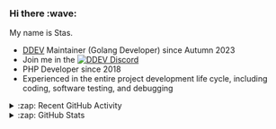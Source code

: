 <h3>Hi there :wave:</h3>

My name is Stas.

- [DDEV](https://github.com/ddev/ddev) Maintainer (Golang Developer) since Autumn 2023
- Join me in the [![DDEV Discord](https://img.shields.io/discord/664580571770388500?logo=discord&logoColor=%23fff&label=DDEV%20Discord&link=https%3A%2F%2Fddev.com%2Fs%2Fdiscord)](https://ddev.com/s/discord)
- PHP Developer since 2018
- Experienced in the entire project development life cycle, including coding, software testing, and debugging

<details>
  <summary>:zap: Recent GitHub Activity</summary>

<!--RECENT_ACTIVITY:start-->
1. 💪 Opened PR [#7575](https://github.com/ddev/ddev/pull/7575) in [ddev/ddev](https://github.com/ddev/ddev)<br>
2. 💬 Commented on [#7542](https://github.com/ddev/ddev/pull/7542#issuecomment-3238186714) in [ddev/ddev](https://github.com/ddev/ddev)<br>
3. 👍 Approved [#7560](https://github.com/ddev/ddev/pull/7560#pullrequestreview-3169161219) in [ddev/ddev](https://github.com/ddev/ddev)<br>
4. 💬 Commented on [#6](https://github.com/atj4me/ddev-tailscale-router/issues/6#issuecomment-3237397209) in [atj4me/ddev-tailscale-router](https://github.com/atj4me/ddev-tailscale-router)<br>
5. 💬 Commented on [#7574](https://github.com/ddev/ddev/pull/7574#issuecomment-3236599719) in [ddev/ddev](https://github.com/ddev/ddev)<br>
6. 💬 Commented on [#7574](https://github.com/ddev/ddev/pull/7574#issuecomment-3236382855) in [ddev/ddev](https://github.com/ddev/ddev)<br>
7. 💬 Commented on [#7572](https://github.com/ddev/ddev/pull/7572#issuecomment-3234945040) in [ddev/ddev](https://github.com/ddev/ddev)<br>
8. 💬 Commented on [#7574](https://github.com/ddev/ddev/pull/7574#discussion_r2308538235) in [ddev/ddev](https://github.com/ddev/ddev)<br>
9. 💬 Commented on [#7574](https://github.com/ddev/ddev/pull/7574#discussion_r2308523861) in [ddev/ddev](https://github.com/ddev/ddev)<br>
10. 💬 Commented on [#7574](https://github.com/ddev/ddev/pull/7574#discussion_r2308520596) in [ddev/ddev](https://github.com/ddev/ddev)<br>
11. 💬 Commented on [#7574](https://github.com/ddev/ddev/pull/7574#discussion_r2308516605) in [ddev/ddev](https://github.com/ddev/ddev)<br>
12. 💬 Commented on [#7574](https://github.com/ddev/ddev/pull/7574#discussion_r2308509196) in [ddev/ddev](https://github.com/ddev/ddev)<br>
13. 💪 Opened PR [#7574](https://github.com/ddev/ddev/pull/7574) in [ddev/ddev](https://github.com/ddev/ddev)<br>
14. 💬 Commented on [#423](https://github.com/ddev/ddev.com/pull/423#issuecomment-3229660326) in [ddev/ddev.com](https://github.com/ddev/ddev.com)<br>
15. 💬 Commented on [#423](https://github.com/ddev/ddev.com/pull/423#issuecomment-3229601249) in [ddev/ddev.com](https://github.com/ddev/ddev.com)<br>
16. 💬 Commented on [#423](https://github.com/ddev/ddev.com/pull/423#discussion_r2305147218) in [ddev/ddev.com](https://github.com/ddev/ddev.com)<br>
17. 💬 Commented on [#423](https://github.com/ddev/ddev.com/pull/423#discussion_r2305136792) in [ddev/ddev.com](https://github.com/ddev/ddev.com)<br>
18. 💬 Commented on [#7570](https://github.com/ddev/ddev/pull/7570#issuecomment-3229494418) in [ddev/ddev](https://github.com/ddev/ddev)<br>
19. 💬 Commented on [#423](https://github.com/ddev/ddev.com/pull/423#discussion_r2305108602) in [ddev/ddev.com](https://github.com/ddev/ddev.com)<br>
20. 💬 Commented on [#423](https://github.com/ddev/ddev.com/pull/423#discussion_r2305101013) in [ddev/ddev.com](https://github.com/ddev/ddev.com)<br>
<!--RECENT_ACTIVITY:end-->

</details>

<details>
  <summary>:zap: GitHub Stats</summary>

  <picture>
    <source
      srcset="https://github-readme-stats.vercel.app/api?username=stasadev&show_icons=true&count_private=true&include_all_commits=true&hide_border=true&theme=tokyonight"
      media="(prefers-color-scheme: dark)"
    />
    <source
      srcset="https://github-readme-stats.vercel.app/api?username=stasadev&show_icons=true&count_private=true&include_all_commits=true&hide_border=true"
      media="(prefers-color-scheme: light), (prefers-color-scheme: no-preference)"
    />
    <img src="https://github-readme-stats.vercel.app/api?username=stasadev&show_icons=true&count_private=true&include_all_commits=true&hide_border=true" />
  </picture>

</details>
